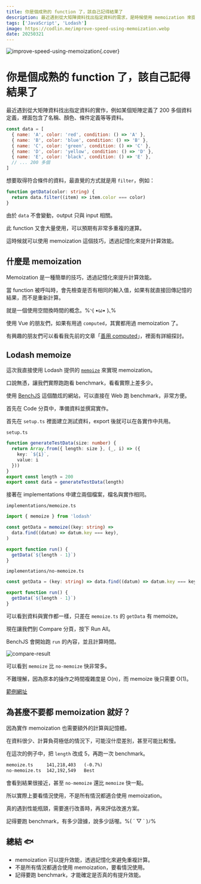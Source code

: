 ```yaml
---
title: 你是個成熟的 function 了，該自己記得結果了
description: 最近遇到從大矩陣資料找出指定資料的需求，是時候使用 memoization 來提升效能了。੭ ˙ᗜ˙ )੭
tags: ['JavaScript', 'Lodash']
image: https://codlin.me/improve-speed-using-memoization.webp
date: 20250321
---
```


![improve-speed-using-memoization](/improve-speed-using-memoization.webp){.cover}

# 你是個成熟的 function 了，該自己記得結果了


最近遇到從大矩陣資料找出指定資料的實作，例如某個矩陣定義了 200 多個資料定義，裡面包含了名稱、顏色、條件定義等等資料。

```js
const data = [
  { name: 'A', color: 'red', condition: () => 'A' },
  { name: 'B', color: 'blue', condition: () => 'B' },
  { name: 'C', color: 'green', condition: () => 'C' },
  { name: 'D', color: 'yellow', condition: () => 'D' },
  { name: 'E', color: 'black', condition: () => 'E' },
  // ... 200 多個
]
```

想要取得符合條件的資料，最直覺的方式就是用 `filter`，例如：

```ts
function getData(color: string) {
  return data.filter((item) => item.color === color)
}
```

由於 `data` 不會變動，output 只與 input 相關。

此 function 又會大量使用，可以預期有非常多重複的運算。

這時候就可以使用 memoization 這個技巧，透過記憶化來提升計算效能。

## 什麼是 memoization

Memoization 是一種簡單的技巧，透過記憶化來提升計算效能。

當 function 被呼叫時，會先檢查是否有相同的輸入值，如果有就直接回傳記憶的結果，而不是重新計算。

就是一個使用空間換時間的概念。%◝( •ω• )◟%

使用 Vue 的朋友們，如果有用過 `computed`，其實都用過 memoization 了。

有興趣的朋友們可以看看我先前的文章「[善用 computed](https://codlin.me/blog-vue/make-good-use-of-computed)」，裡面有詳細探討。

## Lodash memoize

這次我直接使用 Lodash 提供的 [`memoize`](https://www.lodashjs.com/docs/lodash.memoize) 來實現 memoization。

口說無憑，讓我們實際跑跑看 benchmark，看看實際上差多少。

使用 [BenchJS](https://benchjs.com/) 這個酷炫的網站，可以直接在 Web 跑 benchmark，非常方便。

首先在 Code 分頁中，準備資料並撰寫實作。

首先在 `setup.ts` 裡面建立測試資料，export 後就可以在各實作中共用。

`setup.ts`

```ts
function generateTestData(size: number) {
  return Array.from({ length: size }, (_, i) => ({
    key: `${i}`,
    value: i
  }))
}
export const length = 200
export const data = generateTestData(length)
```

接著在 implementations 中建立兩個檔案，檔名與實作相同。

`implementations/memoize.ts`

```ts
import { memoize } from 'lodash'

const getData = memoize((key: string) =>
  data.find((datum) => datum.key === key),
)

export function run() {
  getData(`${length - 1}`)
}
```

`implementations/no-memoize.ts`

```ts
const getData = (key: string) => data.find((datum) => datum.key === key)

export function run() {
  getData(`${length - 1}`)
}
```

可以看到資料與實作都一樣，只差在 `memoize.ts` 的 `getData` 有 memoize。

現在讓我們到 Compare 分頁，按下 Run All。

BenchJS 會開始跑 `run` 的內容，並且計算時間。

![compare-result](/improve-speed-using-memoization/compare-result.png)

可以看到 `memoize` 比 `no-memoize` 快非常多。

不難理解，因為原本的操作之時間複雜度是 O(n)，而 memoize 後只需要 O(1)。

[範例網址](https://benchjs.com/playground#/N4IgzgLghhCmIC5QDdYCcwEsD2A7RAjADQiYC2ADgDaxmy7QQ65iIDaomAJoiAEoAjAGa40AYwBeADQBaABRkCAksgDuABgCcADwC0ADgCKIEkMw1cUOrzplsmCbAB0EViTF44DXuQrY0EAAEwIG29o6BAL6BQmjYZIEA5FTYXFBgABaJADq4uR4sQQDmsBAAIjBQgQC8obThsAAUjQDWsACeCIGQaJi4RQCUNQB8uYGBadBOZrhczZMArmRD1cMTMEtObe011bXbA0S5A7m5sNp+ATELuGJMeIFoN41DwGOBJeWVjQAGACTACxFCAZQK6QIESI-E64SIgSJETg8BDgMSwABW2AEACYFmg+FB9AAxAASLRk6QA8pgKCYQGYLFZ4CjcNhdGEHM5XHSCl4ILwCpAPqUKtAaoFWh0uj0+oMRuspjM5o1Fst5aqth1dvsOjCzhd-EEhDc7sxHs9Xu9PqKoL8AUCQWCIVCYXDIgBdEhQU2oAAqUGUyPApQWFBcbmDEFDAGFUsz6Sb7rhhbh0DBYL7YJAbY0sI4urglgJ0Jbk48Q2hkwBBNBoKDtaZxMiNEIOjLSzlRIgSgD63cwKzWLfe422XX+wEwUKOZfGyCgVAWsC6mHekQGrv1lyCgqCbfF2PU6i3hsCu4VVVqJVTdbgmez3zbAzpYBDFDKvoAyrwuLAxFQoDQWAPhSAQF2Cd5f3-QDgPPfdakPdQAG5IL-ACgLPPAhUmKAujeWdxkCMduggXp+hQgi5wXJcCyLdAKPGSI2HdBjAlySJTlTA0rmASIkLpICoC4OhYwYeh+RRABiQJDAWTAxBaQJP2gK4AHE5N-TjJOkolzGA5SnjuPFYFycFXyjMNXC6T830w39AggbBAgoICKBgi9uzEQS4ECDJYCoCh0GuW4kzAbtSjEJxTMCXwaDoBgYGYMAAHoAConGAVwiHRMBIi6JRKDi8TEoeBks0whK+llQJi1uDIyEAloiTyFrtMCAB1XomH6QIACF6DEerGrATiCCcJTbNzN9wwGBBOIAUVQNB2hBar2mwBZAnObdAlUcwqBq4CoHncwAxoQJ0gukCsXAoR-C271QVi2hiqTKKWp+T6IHaQKwC8mkIFyZLkrPbyjtmLbuKCOBsMqE8rnPHDxRrOsG1ieIW0CNsugII91C7Xt+0HGKBgo7bT3PMAlnFRpALQWiyGLNBmOJumnCArgFjRZooG7ARWcCABqGru3UUnck+n5OOxcaCuoF6EtCiVziseWZrmlq5aKxXmF0MBArETAzDEOzgKKbByr8oDuygCH1s21NYC4BynPJq4qmNEKzUsOhncSJ5cESd6Ja+n6s3+ihAa4nbzwDmnifw8YgKjSsL3Zp2uaaKmyFF8XYRDqX8BIKhMAEOteizdhQB9+MUjSTJ4XdBEQCWrA8EISIgA)

## 為甚麼不要都 memoization 就好？

因為實作 memoization 也需要額外的計算與記憶體。

在資料很少、計算負荷極低的情況下，可能沒什麼差別，甚至可能比較慢。

在這次的例子中，把 `length` 改成 5，再跑一次 benchmark。

```txt
memoize.ts     141,218,403   (-0.7%)
no-memoize.ts  142,192,549   Best
```

會看到結果很接近，甚至 `no-memoize` 還比 `memoize` 快一點。

所以實際上要看情況使用，不是所有情況都適合使用 memoization。

真的遇到性能瓶頸，需要進行改善時，再來評估改進方案。

記得要跑 benchmark，有多少證據，說多少話喔。%( ´ ▽ ` )ﾉ%

## 總結 🐟

- memoization 可以提升效能，透過記憶化來避免重複計算。
- 不是所有情況都適合使用 memoization，要看情況使用。
- 記得要跑 benchmark，才能確定是否真的有提升效能。
